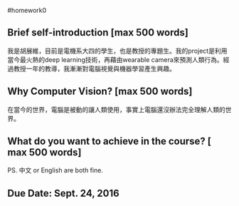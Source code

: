#homework0

## Brief self-introduction [max 500 words]
我是胡展維，目前是電機系大四的學生，也是教授的專題生。我的project是利用當今最火熱的deep learning技術，再藉由wearable camera來預測人類行為。經過教授一年的教導，我漸漸對電腦視覺與機器學習產生興趣。

## Why Computer Vision? [max 500 words]
在當今的世界，電腦是被動的讓人類使用，事實上電腦還沒辦法完全理解人類的世界。

## What do you want to achieve in the course? [ max 500 words]

PS. 中文 or English are both fine.

## Due Date: Sept. 24, 2016
